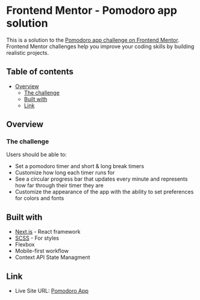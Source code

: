 # Frontend Mentor - Pomodoro app solution

This is a solution to the [Pomodoro app challenge on Frontend Mentor](https://www.frontendmentor.io/challenges/pomodoro-app-KBFnycJ6G). Frontend Mentor challenges help you improve your coding skills by building realistic projects.

## Table of contents

- [Overview](#overview)
  - [The challenge](#the-challenge)
  - [Built with](#built-with)
  - [Link](#link)

## Overview

### The challenge

Users should be able to:

- Set a pomodoro timer and short & long break timers
- Customize how long each timer runs for
- See a circular progress bar that updates every minute and represents how far through their timer they are
- Customize the appearance of the app with the ability to set preferences for colors and fonts

## Built with

- [Next.js](https://nextjs.org/) - React framework
- [SCSS](https://styled-components.com/) - For styles
- Flexbox
- Mobile-first workflow
- Context API State Managment

## Link

- Live Site URL: [Pomodoro App](https://pomodoro-app-nathan.vercel.app/)
